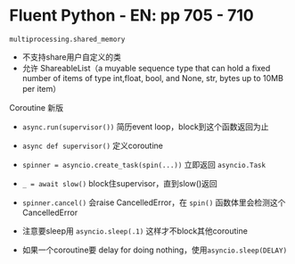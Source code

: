 # Fluent Python - EN: pp 705 - 710

`multiprocessing.shared_memory`

- 不支持share用户自定义的类
- 允许 ShareableList（a muyable sequence type that can hold a fixed number of items of type int,float, bool, and None, str, bytes up to 10MB per item）

Coroutine 新版

- `async.run(supervisor())` 简历event loop，block到这个函数返回为止

- `async def supervisor()` 定义coroutine

- `spinner = asyncio.create_task(spin(...))` 立即返回 `asyncio.Task`

- `_ = await slow()` block住supervisor，直到slow()返回

- `spinner.cancel()` 会raise CancelledError，在 `spin()` 函数体里会检测这个CancelledError

- 注意要sleep用 `asyncio.sleep(.1)` 这样才不block其他coroutine

- 如果一个coroutine要 delay for doing nothing，使用`asyncio.sleep(DELAY)`

    
